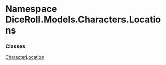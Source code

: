 # <a id="DiceRoll_Models_Characters_Locations"></a> Namespace DiceRoll.Models.Characters.Locations

### Classes

 [CharacterLocation](DiceRoll.Models.Characters.Locations.CharacterLocation.md)

